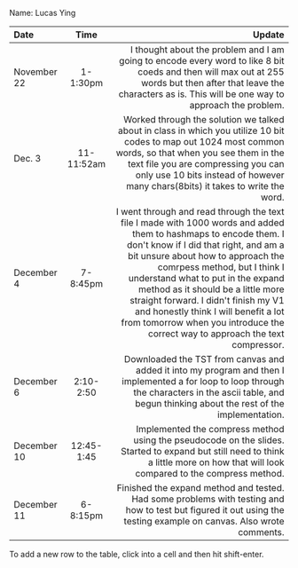 Name: Lucas Ying

| Date        |    Time    |                                                                                                                                                                                                                                                                                                                                                                                                                                                                     Update |
|:------------|:----------:|---------------------------------------------------------------------------------------------------------------------------------------------------------------------------------------------------------------------------------------------------------------------------------------------------------------------------------------------------------------------------------------------------------------------------------------------------------------------------:|
| November 22 |  1-1:30pm  |                                                                                                                                                                                                                                                       I thought about the problem and I am going to encode every word to like 8 bit coeds and then will max out at 255 words but then after that leave the characters as is. This will be one way to approach the problem. |
| Dec. 3      | 11-11:52am |                                                                                                                                                                                         Worked through the solution we talked about in class in which you utilize 10 bit codes to map out 1024 most common words, so that when you see them in the text file you are compressing you can only use 10 bits instead of however many chars(8bits) it takes to write the word. |
| December 4  |  7-8:45pm  | I went through and read through the text file I made with 1000 words and added them to hashmaps to encode them. I don't know if I did that right, and am a bit unsure about how to approach the comrpess method, but I think I understand what to put in the expand method as it should be a little more straight forward. I didn't finish my V1 and honestly think I will benefit a lot from tomorrow when you introduce the correct way to approach the text compressor. |
| December 6  | 2:10-2:50  |                                                                                                                                                                                                                                                                  Downloaded the TST from canvas and added it into my program and then I implemented a for loop to loop through the characters in the ascii table, and begun thinking about the rest of the implementation. |
| December 10 | 12:45-1:45 |                                                                                                                                                                                                                                                                                         Implemented the compress method using the pseudocode on the slides. Started to expand but still need to think a little more on how that will look compared to the compress method. |
| December 11 |  6-8:15pm  |                                                                                                                                                                                                                                                                                                         Finished the expand method and tested. Had some problems with testing and how to test but figured it out using the testing example on canvas. Also wrote comments. |


To add a new row to the table, click into a cell and then hit shift-enter.